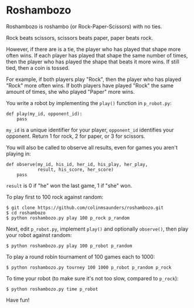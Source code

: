 Roshambozo
==========

Roshambozo is roshambo (or Rock-Paper-Scissors) with no ties.

Rock beats scissors, scissors beats paper, paper beats rock.

However, if there are is a tie, the player who has played that shape
more often wins. If each player has played that shape the same number 
of times, then the player who has played the shape that beats it more
wins. If still tied, then a coin is tossed.

For example, if both players play "Rock", then the player who
has played "Rock" more often wins. If both players have played 
"Rock" the same amount of times, she who played "Paper" more wins.

You write a robot by implementing the `play()` function in 
`p_robot.py`:

    def play(my_id, opponent_id):
        pass

`my_id` is a unique identifier for your player, 
`opponent_id` identifies your opponent. Return 1 for rock, 
2 for paper, or 3 for scissors.

You will also be called to observe all results, even for games you
aren't playing in:

    def observe(my_id, his_id, her_id, his_play, her_play, 
                result, his_score, her_score)
        pass

`result` is 0 if "he" won the last game, 1 if "she" won.

To play first to 100 rock against random:

    $ git clone https://github.com/colinmsaunders/roshambozo.git
    $ cd roshambozo
    $ python roshambozo.py play 100 p_rock p_random

Next, edit `p_robot.py`, implement `play()` and optionally `observe()`, 
then play your robot against random:

    $ python roshambozo.py play 100 p_robot p_random

To play a round robin tournament of 100 games each to 1000:
    
    $ python roshambozo.py tourney 100 1000 p_robot p_random p_rock 

To time your robot (to make sure it's not too slow, compared to `p_rock`):

    $ python roshambozo.py time p_robot

Have fun!

